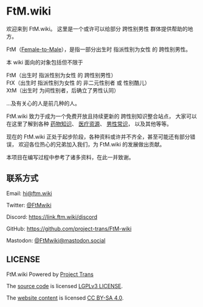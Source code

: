 # FtM.wiki

欢迎来到 FtM.wiki。 这里是一个或许可以给部分 跨性别男性 群体提供帮助的地方。

FtM（[Female-to-Male][ftm]），是指一部分出生时 指派性别为女性 的 跨性别男性。

[ftm]: https://en.wikipedia.org/wiki/Trans_man

本 wiki 面向的对象包括但不限于

FtM（出生时 指派性别为女性 的 跨性别男性）\
FtX（出生时 指派性别为女性 的 非二元性别者 或 性别酷儿）\
XtM（出生时 为间性别者，后确立了男性认同）

…及有关心的人是前几种的人。

FtM.wiki 致力于成为一个免费开放且持续更新的 跨性别知识整合站点，
大家可以在这里了解到各种
[药物知识](https://ftm.wiki/hrt/)、
[医疗资源](https://ftm.wiki/psycho/confirmed/)、
[男性常识](https://ftm.wiki/rle/)，
以及其他等等。

现在的 FtM.wiki 正处于起步阶段，各种资料或许并不齐全，甚至可能还有部分错误，
欢迎各位热心的兄弟加入我们，为 FtM.wiki 的发展做出贡献。

本项目在编写过程中参考了诸多资料，在此一并致谢。

## 联系方式

Email: <hi@ftm.wiki>

Twitter: [@FtMwiki](https://twitter.com/FtMwiki)

Discord: <https://link.ftm.wiki/discord>

GitHub: <https://github.com/project-trans/FtM-wiki>

Mastodon: [@FtMwiki@mastodon.social](https://mastodon.social/@FtMwiki)

## LICENSE

FtM.wiki Powered by [Project Trans](https://project-trans.org)

The [source code](themes/ftmwiki) is licensed [LGPLv3 LICENSE](themes/ftmwiki/LICENSE).

The [website content](content) is licensed [CC BY-SA 4.0](LICENSE).
